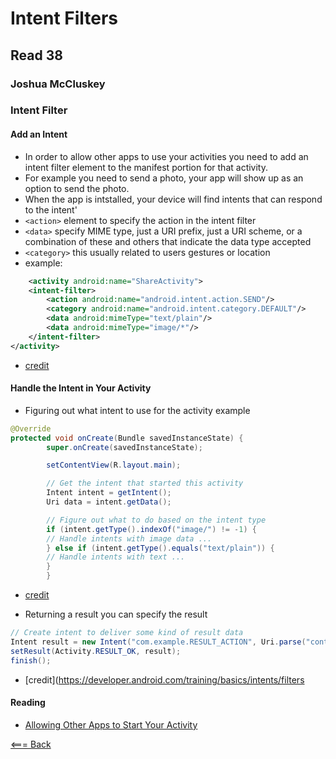 # Intent Filters

## Read 38

### Joshua McCluskey


### Intent Filter

#### Add an Intent
- In order to allow other apps to use your activities you need to add an intent filter element to the manifest portion for that activity.
- For example you need to send a photo, your app will show up as an option to send the photo.
- When the app is intstalled, your device will find intents that can respond to the intent'
- `<action>` element to specify the action in the intent filter
- `<data>` specify MIME type, just a URI prefix, just a URI scheme, or a combination of these and others that indicate the data type accepted
- `<category>` this usually related to users gestures or location
- example:
````XML
    <activity android:name="ShareActivity">
    <intent-filter>
        <action android:name="android.intent.action.SEND"/>
        <category android:name="android.intent.category.DEFAULT"/>
        <data android:mimeType="text/plain"/>
        <data android:mimeType="image/*"/>
    </intent-filter>
</activity>
````
- [credit](https://developer.android.com/training/basics/intents/filters)

#### Handle the Intent in Your Activity

- Figuring out what intent to use for the activity example
````Java
@Override
protected void onCreate(Bundle savedInstanceState) {
        super.onCreate(savedInstanceState);

        setContentView(R.layout.main);

        // Get the intent that started this activity
        Intent intent = getIntent();
        Uri data = intent.getData();

        // Figure out what to do based on the intent type
        if (intent.getType().indexOf("image/") != -1) {
        // Handle intents with image data ...
        } else if (intent.getType().equals("text/plain")) {
        // Handle intents with text ...
        }
        }
````

- [credit](https://developer.android.com/training/basics/intents/filters)

- Returning a result you can specify the result 
````Java
// Create intent to deliver some kind of result data
Intent result = new Intent("com.example.RESULT_ACTION", Uri.parse("content://result_uri"));
setResult(Activity.RESULT_OK, result);
finish();
````
- [credit](https://developer.android.com/training/basics/intents/filters




#### Reading

- [Allowing Other Apps to Start Your Activity](https://developer.android.com/training/basics/intents/filters)


[<=== Back](../README.md)